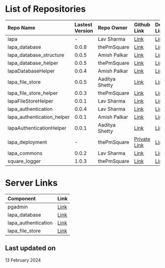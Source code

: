 # List of Repositories

| Repo Name                  | Lastest Version | Repo Owner     | Github Link                                                       | Deployed Link                                               | Language |
| :------------------------- | :-------------- | :------------- | :---------------------------------------------------------------- | :---------------------------------------------------------- | :------- |
| lapa                       | -               | Lav Sharma     | [Link](https://github.com/lavvsharma/lapa)                        | [Link](https://lavvsharma.github.io/lapa)                   | Markdown |
| lapa_database              | 0.0.8           | thePmSquare    | [Link](https://github.com/thepmsquare/lapa_database)              | [Link](https://pypi.org/project/lapa-database)              | Python   |
| lapa_database_structure    | 0.0.5           | Amish Palkar   | [Link](https://github.com/B21amish/lapa_database_structure)       | [Link](https://pypi.org/project/lapa-database-structure)    | Python   |
| lapa_database_helper       | 0.0.5           | thePmSquare    | [Link](https://github.com/thepmsquare/lapa_database_helper)       | [Link](https://pypi.org/project/lapa-database-helper)       | Python   |
| lapaDatabaseHelper         | 0.0.4           | Amish Palkar   | [Link](https://github.com/B21amish/lapaDatabaseHelper)            | [Link](https://www.npmjs.com/package/lapadatabasehelper)    | Node.js  |
| lapa_file_store            | 0.0.5           | Aaditya Shetty | [Link](https://github.com/adityashetty35/lapa_file_store)         | [Link](https://pypi.org/project/lapa-file-store)            | Python   |
| lapa_file_store_helper     | 0.0.3           | thePmSquare    | [Link](https://github.com/thepmsquare/lapa_file_store_helper)     | [Link](https://pypi.org/project/lapa-file-store-helper)     | Python   |
| lapaFileStoreHelper        | 0.0.1           | Lav Sharma     | [Link](https://github.com/lavvsharma/lapaFileStoreHelper)         | [Link](https://www.npmjs.com/package/lapafilestorehelper)   | Node.js  |
| lapa_authentication        | 0.0.4           | Lav Sharma     | [Link](https://github.com/lavvsharma/lapa_authentication)         | [Link](https://pypi.org/project/lapa-authentication)        | Python   |
| lapa_authentication_helper | 0.0.1           | Amish Palkar   | [Link](https://github.com/B21amish/lapa_authentication_helper)    | [Link](https://pypi.org/project/lapa-authentication-helper) | Python   |
| lapaAuthenticationHelper   | 0.0.1           | Aaditya Shetty | [Link](https://github.com/adityashetty35/lapaAuthenticationHelper)| [Link](https://www.npmjs.com/package/lapaauthenticationhelper)   | Node.js  |
| lapa_deployment            | -               | thePmSquare    | [Private Link](https://github.com/thepmsquare/lapa_deployment)    | [Link](https://hub.docker.com/repositories/thepmsquared)    | Docker   |
| lapa_commons               | 0.0.2           | Lav Sharma     | [Link](https://github.com/lavvsharma/lapa_commons)                | [Link](https://pypi.org/project/lapa-commons)               | Python   |
| square_logger              | 1.0.3           | thePmSquare    | [Link](https://github.com/thepmsquare/square_logger)              | [Link](https://pypi.org/project/square-logger)              | Python   |

# Server Links

| Component           | Link                                           |
| :------------------ | :--------------------------------------------- |
| pgadmin             | [Link](http://43.224.175.127:10101)            |
| lapa_database       | [Link](http://43.224.175.127:10010)            |
| lapa_authentication | [Link](http://43.224.175.127:10011)            |
| lapa_file_store     | [Link](http://43.224.175.127:10100)            |

## Last updated on

13 February 2024
